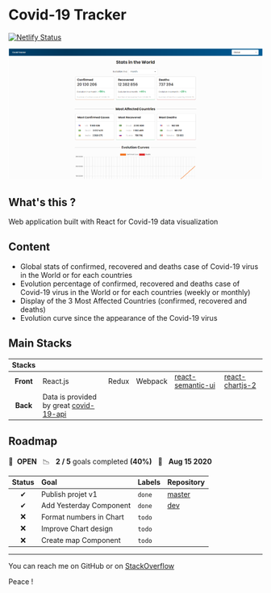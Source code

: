 # Covid-19 Tracker

[![Netlify Status](https://api.netlify.com/api/v1/badges/bd5bd5b5-b5c9-4a78-aa26-703b1ab0310b/deploy-status)](https://app.netlify.com/sites/covid-trackerz/deploys)

![alt Gif du projet InspiQuotesv2](src/public/assets/img/covid-tracker.png)

## What's this ?
Web application built with React for Covid-19 data visualization

## Content
* Global stats of confirmed, recovered and deaths case of Covid-19 virus in the World or for each countries
* Evolution percentage of confirmed, recovered and deaths case of Covid-19 virus in the World or for each countries (weekly or monthly)
* Display of the 3 Most Affected Countries (confirmed, recovered and deaths)
* Evolution curve since the appearance of the Covid-19 virus

## Main Stacks
| Stacks    |            |          |         |                                                     |                                                                         |
|:---------:|:-----------|----------|-------|-------------------------------------------------------|-------------------------------------------------------------------------|
| **Front** | React.js   | Redux    | Webpack | [react-semantic-ui](https://react.semantic-ui.com/) |[react-chartjs-2](https://github.com/jerairrest/react-chartjs-2)         |
| **Back**  | Data is provided by great [covid-19-api](https://github.com/mathdroid/covid-19-api)   |

## Roadmap

🚀 &nbsp;**OPEN** &nbsp;&nbsp;📉 &nbsp;&nbsp;**2 / 5** goals completed **(40%)** &nbsp;&nbsp;📅 &nbsp;&nbsp;**Aug 15 2020**

| Status | Goal | Labels | Repository |
| :---: | :--- | --- | --- |
| ✔  | Publish projet v1         | `done`        | [master](https://github.com/MkDs17/CovidTracker/tree/master) |
| ✔  | Add Yesterday Component   | `done`        | [dev](https://github.com/MkDs17/CovidTracker/tree/dev)       |
| ❌ | Format numbers in Chart   | `todo`        |                                                              |
| ❌ | Improve Chart design      | `todo`        |                                                              |
| ❌ | Create map Component      | `todo`        |                                                              |

----------------

You can reach me on GitHub or on [StackOverflow](https://stackoverflow.com/users/13077371/mkds17)

Peace ! 
